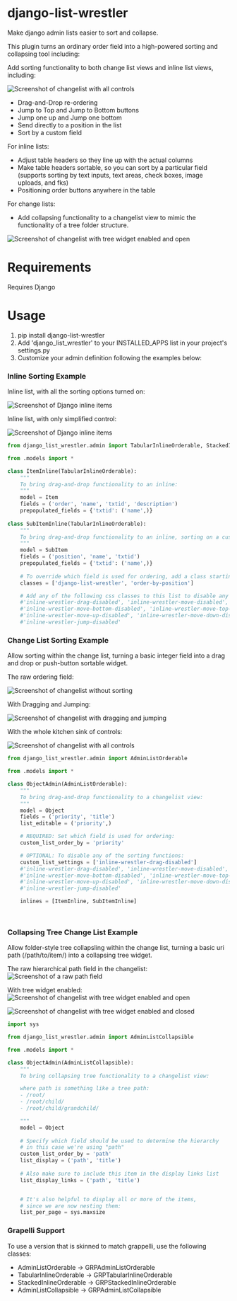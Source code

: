django-list-wrestler
=======================

Make django admin lists easier to sort and collapse.

This plugin turns an ordinary order field into a high-powered sorting and collapsing tool including:

Add sorting functionality to both change list views and inline list views, including:

![Screenshot of changelist with all controls](/../master/docs/screenshots/changelist_full.png?raw=true "Screenshot of changelist with all controls")

* Drag-and-Drop re-ordering
* Jump to Top and Jump to Bottom buttons
* Jump one up and Jump one bottom
* Send directly to a position in the list
* Sort by a custom field

For inline lists:
* Adjust table headers so they line up with the actual columns
* Make table headers sortable, so you can sort by a particular field (supports sorting by text inputs, text areas, check boxes, image uploads, and fks)
* Positioning order buttons anywhere in the table

For change lists:
* Add collapsing functionality to a changelist view to mimic the functionality of a tree folder structure.

![Screenshot of changelist with tree widget enabled and open](/../master/docs/screenshots/path_collapse_open.png?raw=true "Screenshot of changelist with tree widget enabled and open")


Requirements
=====
Requires Django

Usage
=====
1. pip install django-list-wrestler
2. Add 'django_list_wrestler' to your INSTALLED_APPS list in your project's settings.py
3. Customize your admin definition following the examples below:

### Inline Sorting Example

Inline list, with all the sorting options turned on:

![Screenshot of Django inline items](/../master/docs/screenshots/screenshot.png?raw=true "Screenshot of Tabular Inline Items")

Inline list, with only simplified control:

![Screenshot of Django inline items](/../master/docs/screenshots/simplified.png?raw=true "Screenshot of simplified Inline Items")

```python
from django_list_wrestler.admin import TabularInlineOrderable, StackedInlineOrderable

from .models import *

class ItemInline(TabularInlineOrderable):
	"""
	To bring drag-and-drop functionality to an inline:
	"""
	model = Item
	fields = ('order', 'name', 'txtid', 'description')
	prepopulated_fields = {'txtid': ('name',)}
	
class SubItemInline(TabularInlineOrderable):
	"""
	To bring drag-and-drop functionality to an inline, sorting on a custom field:
	"""
	model = SubItem
	fields = ('position', 'name', 'txtid')
	prepopulated_fields = {'txtid': ('name',)}
	
	# To override which field is used for ordering, add a class starting with order-by-[fieldname]. Make sure to also include 'django-list-wrestler' in the list:
	classes = ['django-list-wrestler', 'order-by-position']

	# Add any of the following css classes to this list to disable any of the buttons:
	#'inline-wrestler-drag-disabled', 'inline-wrestler-move-disabled', 
	#'inline-wrestler-move-bottom-disabled', 'inline-wrestler-move-top-disabled', 
	#'inline-wrestler-move-up-disabled', 'inline-wrestler-move-down-disabled',
	#'inline-wrestler-jump-disabled'

```


### Change List Sorting Example

Allow sorting within the change list, turning a basic integer field into a drag and drop or push-button sortable widget.

The raw ordering field:

![Screenshot of changelist without sorting](/../master/docs/screenshots/changelist_raw.png?raw=true "Screenshot of changelist without sorting")

With Dragging and Jumping:

![Screenshot of changelist with dragging and jumping](/../master/docs/screenshots/changelist_drag.png?raw=true "Screenshot of changelist with dragging and jumping")

With the whole kitchen sink of controls:

![Screenshot of changelist with all controls](/../master/docs/screenshots/changelist_full.png?raw=true "Screenshot of changelist with all controls")


```python
from django_list_wrestler.admin import AdminListOrderable

from .models import *

class ObjectAdmin(AdminListOrderable):
	"""
	To bring drag-and-drop functionality to a changelist view:
	"""
	model = Object
	fields = ('priority', 'title')
	list_editable = ('priority',)

	# REQUIRED: Set which field is used for ordering:
	custom_list_order_by = 'priority'

	# OPTIONAL: To disable any of the sorting functions:
    custom_list_settings = ['inline-wrestler-drag-disabled']
    #'inline-wrestler-drag-disabled', 'inline-wrestler-move-disabled', 
	#'inline-wrestler-move-bottom-disabled', 'inline-wrestler-move-top-disabled', 
	#'inline-wrestler-move-up-disabled', 'inline-wrestler-move-down-disabled',
	#'inline-wrestler-jump-disabled'

	inlines = [ItemInline, SubItemInline]

	
```



### Collapsing Tree Change List Example

Allow folder-style tree collapsling within the change list, turning a basic uri path (/path/to/item/) into a collapsing tree widget.

The raw hierarchical path field in the changelist:
![Screenshot of a raw path field](/../master/docs/screenshots/path_raw.png?raw=true "Screenshot of a raw path field")

With tree widget enabled:
![Screenshot of changelist with tree widget enabled and open](/../master/docs/screenshots/path_collapse_open.png?raw=true "Screenshot of changelist with tree widget enabled and open")

![Screenshot of changelist with tree widget enabled and closed](/../master/docs/screenshots/path_collapse_closed.png?raw=true "Screenshot of changelist with tree widget enabled and closed")

```python
import sys

from django_list_wrestler.admin import AdminListCollapsible

from .models import *

class ObjectAdmin(AdminListCollapsible):
	"""
	To bring collapsing tree functionality to a changelist view:

	where path is something like a tree path:
	- /root/
	- /root/child/
	- /root/child/grandchild/

	"""
	model = Object
	
	# Specify which field should be used to determine the hierarchy
	# in this case we're using "path"
	custom_list_order_by = 'path'
	list_display = ('path', 'title')
	
	# Also make sure to include this item in the display links list
	list_display_links = ('path', 'title')


	# It's also helpful to display all or more of the items, 
	# since we are now nesting them:
	list_per_page = sys.maxsize
```


### Grapelli Support

To use a version that is skinned to match grappelli, use the following classes:

* AdminListOrderable -> GRPAdminListOrderable
* TabularInlineOrderable -> GRPTabularInlineOrderable
* StackedInlineOrderable -> GRPStackedInlineOrderable
* AdminListCollapsible -> GRPAdminListCollapsible